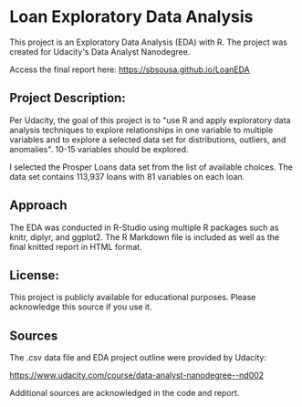 # Loan Exploratory Data Analysis

This project is an Exploratory Data Analysis (EDA) with R. The project was created for Udacity's Data Analyst Nanodegree. 

Access the final report here: https://sbsousa.github.io/LoanEDA

## Project Description:

Per Udacity, the goal of this project is to "use R and apply exploratory data analysis techniques to explore relationships in one variable to multiple variables and to explore a selected data set for distributions, outliers, and anomalies". 10-15 variables should be explored.

I selected the Prosper Loans data set from the list of available choices. The data set contains 113,937 loans with 81 variables on each loan. 

## Approach

The EDA was conducted in R-Studio using multiple R packages such as knitr, diplyr, and ggplot2. The R Markdown file is included as well as the final knitted report in HTML format.

## License:

This project is publicly available for educational purposes. Please acknowledge this source if you use it.

## Sources

The .csv data file and EDA project outline were provided by Udacity:

https://www.udacity.com/course/data-analyst-nanodegree--nd002

Additional sources are acknowledged in the code and report.
